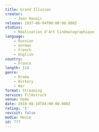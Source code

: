```yaml
---
title: Grand Illusion
creator:
    - Jean Renoir
release: 1937-06-04T00:00:00.000Z
studios:
    - Réalisation d'Art Cinématographique
language:
    - Russian
    - German
    - French
    - English
country:
    - France
length: 114
genre:
    - Drama
    - History
    - War
format: Streaming
service: Filmstruck
venue: Home
date: 2018-08-10T04:00:00.000Z
rating: '5'
revisit: false
media: Movie
id: 777
---
```



